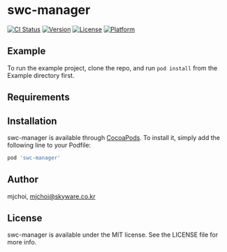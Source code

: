 # swc-manager

[![CI Status](https://img.shields.io/travis/mjchoi/swc-manager.svg?style=flat)](https://travis-ci.org/mjchoi/swc-manager)
[![Version](https://img.shields.io/cocoapods/v/swc-manager.svg?style=flat)](https://cocoapods.org/pods/swc-manager)
[![License](https://img.shields.io/cocoapods/l/swc-manager.svg?style=flat)](https://cocoapods.org/pods/swc-manager)
[![Platform](https://img.shields.io/cocoapods/p/swc-manager.svg?style=flat)](https://cocoapods.org/pods/swc-manager)

## Example

To run the example project, clone the repo, and run `pod install` from the Example directory first.

## Requirements

## Installation

swc-manager is available through [CocoaPods](https://cocoapods.org). To install
it, simply add the following line to your Podfile:

```ruby
pod 'swc-manager'
```

## Author

mjchoi, mjchoi@skyware.co.kr

## License

swc-manager is available under the MIT license. See the LICENSE file for more info.
